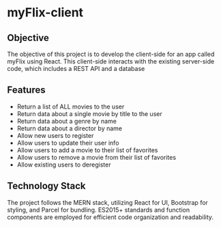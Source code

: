 # myFlix-client

## Objective

The objective of this project is to develop the client-side for an app called myFlix using React. This client-side interacts with the existing server-side code, which includes a REST API and a database

## Features

- Return a list of ALL movies to the user
- Return data about a single movie by title to the user
- Return data about a genre by name
- Return data about a director by name
- Allow new users to register
- Allow users to update their user info
- Allow users to add a movie to their list of favorites
- Allow users to remove a movie from their list of favorites
- Allow existing users to deregister

## Technology Stack

The project follows the MERN stack, utilizing React for UI, Bootstrap for styling, and Parcel for bundling. ES2015+ standards and function components are employed for efficient code organization and readability.
